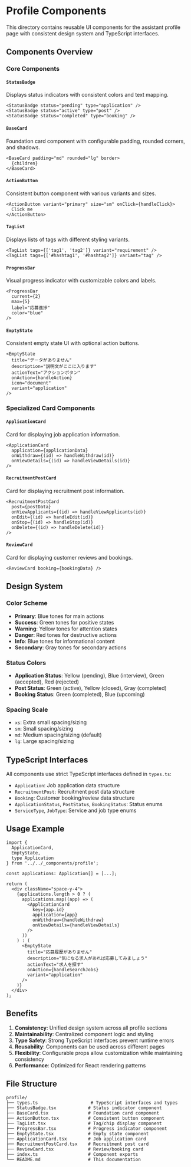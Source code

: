 # Profile Components

This directory contains reusable UI components for the assistant profile page with consistent design system and TypeScript interfaces.

## Components Overview

### Core Components

#### `StatusBadge`
Displays status indicators with consistent colors and text mapping.
```tsx
<StatusBadge status="pending" type="application" />
<StatusBadge status="active" type="post" />
<StatusBadge status="completed" type="booking" />
```

#### `BaseCard`
Foundation card component with configurable padding, rounded corners, and shadows.
```tsx
<BaseCard padding="md" rounded="lg" border>
  {children}
</BaseCard>
```

#### `ActionButton`
Consistent button component with various variants and sizes.
```tsx
<ActionButton variant="primary" size="sm" onClick={handleClick}>
  Click me
</ActionButton>
```

#### `TagList`
Displays lists of tags with different styling variants.
```tsx
<TagList tags={['tag1', 'tag2']} variant="requirement" />
<TagList tags={['#hashtag1', '#hashtag2']} variant="tag" />
```

#### `ProgressBar`
Visual progress indicator with customizable colors and labels.
```tsx
<ProgressBar 
  current={2} 
  max={5} 
  label="応募進捗" 
  color="blue" 
/>
```

#### `EmptyState`
Consistent empty state UI with optional action buttons.
```tsx
<EmptyState
  title="データがありません"
  description="説明文がここに入ります"
  actionText="アクションボタン"
  onAction={handleAction}
  icon="document"
  variant="application"
/>
```

### Specialized Card Components

#### `ApplicationCard`
Card for displaying job application information.
```tsx
<ApplicationCard
  application={applicationData}
  onWithdraw={(id) => handleWithdraw(id)}
  onViewDetails={(id) => handleViewDetails(id)}
/>
```

#### `RecruitmentPostCard`
Card for displaying recruitment post information.
```tsx
<RecruitmentPostCard
  post={postData}
  onViewApplicants={(id) => handleViewApplicants(id)}
  onEdit={(id) => handleEdit(id)}
  onStop={(id) => handleStop(id)}
  onDelete={(id) => handleDelete(id)}
/>
```

#### `ReviewCard`
Card for displaying customer reviews and bookings.
```tsx
<ReviewCard booking={bookingData} />
```

## Design System

### Color Scheme
- **Primary**: Blue tones for main actions
- **Success**: Green tones for positive states
- **Warning**: Yellow tones for attention states
- **Danger**: Red tones for destructive actions
- **Info**: Blue tones for informational content
- **Secondary**: Gray tones for secondary actions

### Status Colors
- **Application Status**: Yellow (pending), Blue (interview), Green (accepted), Red (rejected)
- **Post Status**: Green (active), Yellow (closed), Gray (completed)
- **Booking Status**: Green (completed), Blue (upcoming)

### Spacing Scale
- `xs`: Extra small spacing/sizing
- `sm`: Small spacing/sizing
- `md`: Medium spacing/sizing (default)
- `lg`: Large spacing/sizing

## TypeScript Interfaces

All components use strict TypeScript interfaces defined in `types.ts`:

- `Application`: Job application data structure
- `RecruitmentPost`: Recruitment post data structure
- `Booking`: Customer booking/review data structure
- `ApplicationStatus`, `PostStatus`, `BookingStatus`: Status enums
- `ServiceType`, `JobType`: Service and job type enums

## Usage Example

```tsx
import {
  ApplicationCard,
  EmptyState,
  type Application
} from '../../_components/profile';

const applications: Application[] = [...];

return (
  <div className="space-y-4">
    {applications.length > 0 ? (
      applications.map((app) => (
        <ApplicationCard
          key={app.id}
          application={app}
          onWithdraw={handleWithdraw}
          onViewDetails={handleViewDetails}
        />
      ))
    ) : (
      <EmptyState
        title="応募履歴がありません"
        description="気になる求人があれば応募してみましょう"
        actionText="求人を探す"
        onAction={handleSearchJobs}
        variant="application"
      />
    )}
  </div>
);
```

## Benefits

1. **Consistency**: Unified design system across all profile sections
2. **Maintainability**: Centralized component logic and styling
3. **Type Safety**: Strong TypeScript interfaces prevent runtime errors
4. **Reusability**: Components can be used across different pages
5. **Flexibility**: Configurable props allow customization while maintaining consistency
6. **Performance**: Optimized for React rendering patterns

## File Structure

```
profile/
├── types.ts                    # TypeScript interfaces and types
├── StatusBadge.tsx            # Status indicator component
├── BaseCard.tsx               # Foundation card component
├── ActionButton.tsx           # Consistent button component
├── TagList.tsx                # Tag/chip display component
├── ProgressBar.tsx            # Progress indicator component
├── EmptyState.tsx             # Empty state component
├── ApplicationCard.tsx        # Job application card
├── RecruitmentPostCard.tsx    # Recruitment post card
├── ReviewCard.tsx             # Review/booking card
├── index.ts                   # Component exports
└── README.md                  # This documentation
```